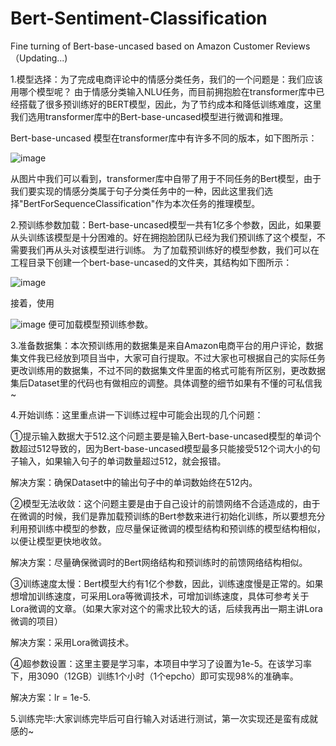 # Bert-Sentiment-Classification
Fine turning of Bert-base-uncased based on Amazon Customer Reviews（Updating...)

1.模型选择：为了完成电商评论中的情感分类任务，我们的一个问题是：我们应该用哪个模型呢？
由于情感分类输入NLU任务，而目前拥抱脸在transformer库中已经搭载了很多预训练好的BERT模型，因此，为了节约成本和降低训练难度，这里我们选用transformer库中的Bert-base-uncased模型进行微调和推理。

Bert-base-uncased 模型在transformer库中有许多不同的版本，如下图所示：

![image](https://github.com/HDX37/Bert-Sentiment-Classification/assets/128899278/02fec6ed-f2ab-404b-b367-371b1939ccd0)

从图片中我们可以看到，transformer库中自带了用于不同任务的Bert模型，由于我们要实现的情感分类属于句子分类任务中的一种，因此这里我们选择"BertForSequenceClassification"作为本次任务的推理模型。

2.预训练参数加载：Bert-base-uncased模型一共有1亿多个参数，因此，如果要从头训练该模型是十分困难的。好在拥抱脸团队已经为我们预训练了这个模型，不需要我们再从头对该模型进行训练。
为了加载预训练好的模型参数，我们可以在工程目录下创建一个bert-base-uncased的文件夹，其结构如下图所示：


![image](https://github.com/HDX37/Bert-Sentiment-Classification/assets/128899278/8dbfc4f6-8cb7-4f99-896d-e6a07712da57)

接着，使用

![image](https://github.com/HDX37/Bert-Sentiment-Classification/assets/128899278/c9552053-fdb0-491f-aef5-87968aec0a1d)
便可加载模型预训练参数。

3.准备数据集：本次预训练用的数据集是来自Amazon电商平台的用户评论，数据集文件我已经放到项目当中，大家可自行提取。不过大家也可根据自己的实际任务更改训练用的数据集，不过不同的数据集文件里面的格式可能有所区别，更改数据集后Dataset里的代码也有做相应的调整。具体调整的细节如果有不懂的可私信我~

4.开始训练：这里重点讲一下训练过程中可能会出现的几个问题：

①提示输入数据大于512.这个问题主要是输入Bert-base-uncased模型的单词个数超过512导致的，因为Bert-base-uncased模型最多只能接受512个词大小的句子输入，如果输入句子的单词数量超过512，就会报错。

解决方案：确保Dataset中的输出句子中的单词数始终在512内。

②模型无法收敛：这个问题主要是由于自己设计的前馈网络不合适造成的，由于在微调的时候，我们是靠加载预训练的Bert参数来进行初始化训练，所以要想充分利用预训练中模型的参数，应尽量保证微调的模型结构和预训练的模型结构相似，以便让模型更快地收敛。

解决方案：尽量确保微调时的Bert网络结构和预训练时的前馈网络结构相似。

③训练速度太慢：Bert模型大约有1亿个参数，因此，训练速度慢是正常的。如果想增加训练速度，可采用Lora等微调技术，可增加训练速度，具体可参考关于Lora微调的文章。（如果大家对这个的需求比较大的话，后续我再出一期主讲Lora微调的项目）

解决方案：采用Lora微调技术。

④超参数设置：这里主要是学习率，本项目中学习了设置为1e-5。在该学习率下，用3090（12GB）训练1个小时（1个epcho）即可实现98%的准确率。

解决方案：lr = 1e-5.
  
5.训练完毕:大家训练完毕后可自行输入对话进行测试，第一次实现还是蛮有成就感的~







